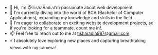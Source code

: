 - 👋 Hi, I’m @TishaRadiaI'm passionate about web development
- 🌱 I'm currently diving into the world of BCA (Bachelor of Computer Applications), expanding my knowledge and skills in the field.
- 💼 I'm eager to collaborate on exciting website development projects, so if you're looking for a teammate, count me in!.
- 📫 Feel free to reach out to me at tisharadia987@gmail.com.
- ⚡ I absolutely love exploring new places and capturing breathtaking views with my camera!
